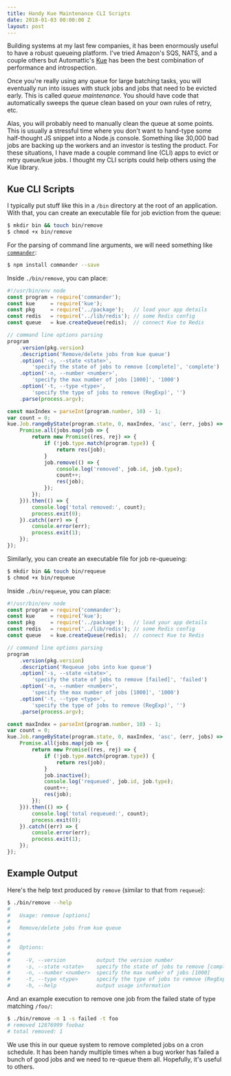```yaml
---
title: Handy Kue Maintenance CLI Scripts
date: 2018-01-03 00:00:00 Z
layout: post
---
```


Building systems at my last few companies, it has been enormously useful to have a robust queueing platform. I've tried Amazon's SQS, NATS, and a couple others but Automattic's [Kue][0] has been the best combination of performance and introspection.

Once you're really using any queue for large batching tasks, you will eventually run into issues with stuck jobs and jobs that need to be evicted early. This is called _queue maintenance_. You should have code that automatically sweeps the queue clean based on your own rules of retry, etc.

Alas, you will probably need to manually clean the queue at some points. This is usually a stressful time where you don't want to hand-type some half-thought JS snippet into a Node.js console. Something like 30,000 bad jobs are backing up the workers and an investor is testing the product. For these situations, I have made a couple command line (CLI) apps to evict or retry queue/kue jobs. I thought my CLI scripts could help others using the Kue library.

## Kue CLI Scripts

I typically put stuff like this in a `/bin` directory at the root of an application. With that, you can create an executable file for job eviction from the queue:

~~~sh
$ mkdir bin && touch bin/remove
$ chmod +x bin/remove
~~~

For the parsing of command line arguments, we will need something like [`commander`][1]:

~~~sh
$ npm install commander --save
~~~

Inside `./bin/remove`, you can place:

~~~js
#!/usr/bin/env node
const program = require('commander');
const kue     = require('kue');
const pkg     = require('../package');   // load your app details
const redis   = require('../lib/redis'); // some Redis config
const queue   = kue.createQueue(redis);  // connect Kue to Redis

// command line options parsing
program
    .version(pkg.version)
    .description('Remove/delete jobs from kue queue')
    .option('-s, --state <state>',
        'specify the state of jobs to remove [complete]', 'complete')
    .option('-n, --number <number>',
        'specify the max number of jobs [1000]', '1000')
    .option('-t, --type <type>',
        'specify the type of jobs to remove (RegExp)', '')
    .parse(process.argv);

const maxIndex = parseInt(program.number, 10) - 1;
var count = 0;
kue.Job.rangeByState(program.state, 0, maxIndex, 'asc', (err, jobs) => {
    Promise.all(jobs.map(job => {
        return new Promise((res, rej) => {
            if (!job.type.match(program.type)) {
                return res(job);
            }
            job.remove(() => {
                console.log('removed', job.id, job.type);
                count++;
                res(job);
            });
        });
    })).then(() => {
        console.log('total removed:', count);
        process.exit(0);
    }).catch((err) => {
        console.error(err);
        process.exit(1);
    });
});
~~~

Similarly, you can create an executable file for job re-queueing:

~~~sh
$ mkdir bin && touch bin/requeue
$ chmod +x bin/requeue
~~~

Inside `./bin/requeue`, you can place:

~~~js
#!/usr/bin/env node
const program = require('commander');
const kue     = require('kue');
const pkg     = require('../package');   // load your app details
const redis   = require('../lib/redis'); // some Redis config
const queue   = kue.createQueue(redis);  // connect Kue to Redis

// command line options parsing
program
    .version(pkg.version)
    .description('Requeue jobs into kue queue')
    .option('-s, --state <state>',
        'specify the state of jobs to remove [failed]', 'failed')
    .option('-n, --number <number>',
        'specify the max number of jobs [1000]', '1000')
    .option('-t, --type <type>',
        'specify the type of jobs to remove (RegExp)', '')
    .parse(process.argv);

const maxIndex = parseInt(program.number, 10) - 1;
var count = 0;
kue.Job.rangeByState(program.state, 0, maxIndex, 'asc', (err, jobs) => {
    Promise.all(jobs.map(job => {
        return new Promise((res, rej) => {
            if (!job.type.match(program.type)) {
                return res(job);
            }
            job.inactive();
            console.log('requeued', job.id, job.type);
            count++;
            res(job);
        });
    })).then(() => {
        console.log('total requeued:', count);
        process.exit(0);
    }).catch((err) => {
        console.error(err);
        process.exit(1);
    });
});
~~~

## Example Output

Here's the help text produced by `remove` (similar to that from `requeue`):

~~~sh
$ ./bin/remove --help
# 
#   Usage: remove [options]
# 
#   Remove/delete jobs from kue queue
# 
# 
#   Options:
# 
#     -V, --version          output the version number
#     -s, --state <state>    specify the state of jobs to remove [complete]
#     -n, --number <number>  specify the max number of jobs [1000]
#     -t, --type <type>      specify the type of jobs to remove (RegExp)
#     -h, --help             output usage information
~~~

And an example execution to remove one job from the failed state of type matching `/foo/`:

~~~sh
$ ./bin/remove -n 1 -s failed -t foo
# removed 12876999 foobaz
# total removed: 1
~~~

We use this in our queue system to remove completed jobs on a cron schedule. It has been handy multiple times when a bug worker has failed a bunch of good jobs and we need to re-queue them all. Hopefully, it's useful to others.

[0]: https://github.com/Automattic/kue
[1]: https://github.com/tj/commander.js
